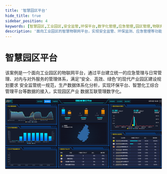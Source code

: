 ```yaml
---
title: '智慧园区平台'
hide_title: true
sidebar_position: 4
keywords: [智慧园区,工业园区,安全监管,环保平台,数字化管理,应急管理,园区管理,物联网应用,产业数据,智慧化工]
description: '面向工业园区的智慧物联网平台，实现安全监管、环保监测、应急管理等功能，打造安全、高效、绿色的现代产业园区。'
---
```


# 智慧园区平台

该案例是一个面向工业园区的物联网平台，通过平台建立统一的应急管理与日常管理、对内与对外服务的管理体系，满足“安全、高效、绿色”的现代产业园区建设规划要求 安全监管统一规范，生产数据体系化分析，实现环保平台、智慧化工综合管理平台等数据的接入，实现园区产业 数据互联管理数字化。

![](./imgs/zhyq01.png)
